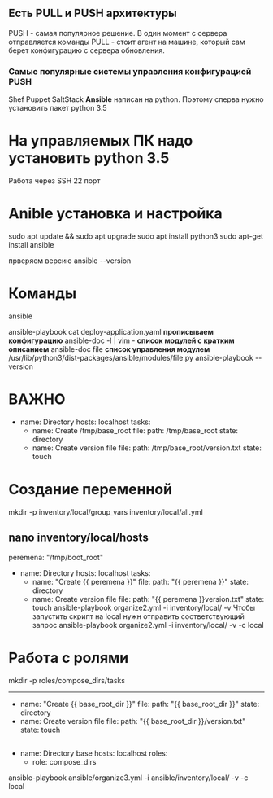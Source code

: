 ## Есть PULL и PUSH архитектуры

PUSH - самая популярное решение. В один момент с сервера отправляется команды
PULL - стоит агент на машине, который сам берет конфигурацию с сервера обновления.

### Самые популярные системы управления конфигурацией PUSH

Shef
Puppet
SaltStack
**Ansible** написан на python. Поэтому сперва нужно установить пакет python 3.5

# На управляемых ПК надо установить python 3.5

Работа через SSH 22 порт

# Anible установка и настройка

sudo apt update && sudo apt upgrade
sudo apt install python3
sudo apt-get install ansible

<!-- sudo pip install ansible==2.9.9 -->

прверяем версию
ansible --version

<!-- sudo apt search ansible чтобы узнать название пакетов-->

# Команды

<!-- Для одиночного запуска на конкретный сервер -->

ansible

<!-- Для запуска текстовой конфигурации -->

ansible-playbook
cat deploy-application.yaml **прописываем конфигурацию**
ansible-doc -l | vim - **список модулей с кратким описанием**
ansible-doc file **список управления модулем**
/usr/lib/python3/dist-packages/ansible/modules/file.py
ansible-playbook --version

<!-- tmux - это, пожалуй, самый гибкий и удобный для разделения экрана терминальный мультиплексор, ориентированный на клавиатуру.
Если вы используете tmux в первую очередь для разделения экрана, то единственные команды, которые вам действительно нужны, это:

Ctrl-B % для разделения экрана по вертикали (одна оболочка слева, одна - справа)
Ctrl-B" для разбиения по горизонтали (одна оболочка вверху, другая - ниже)
Ctrl-B O для активации другой оболочки
Ctrl-B ? для получения помощи
Ctrl-B d для отключения от Tmux, оставив его работать в фоновом режиме (используйте команду tmux attach для повторного входа) -->

# ВАЖНО

<!-- При написании ansible-play важно соблюдать отступ и не пользоваться табом! -->

- name: Directory
  hosts: localhost
  tasks:
  - name: Create /tmp/base_root
    file:
    path: /tmp/base_root
    state: directory
  - name: Create version file
    file:
    path: /tmp/base_root/version.txt
    state: touch

# Создание переменной

<!-- Мы создаем переменную, которая обозначается {{ peremena }}
Создаем каталоги  -->

mkdir -p inventory/local/group_vars
inventory/local/all.yml

<!-- Создаем файл host в котором прописываем значение переменной -->

## nano inventory/local/hosts

peremena: "/tmp/boot_root"

<!-- Создаем файл yml используя переменные -->

- name: Directory
  hosts: localhost
  tasks:
  - name: "Create {{ peremena }}"
    file:
    path: "{{ peremena }}"
    state: directory
  - name: Create version file
    file:
    path: "{{ peremena }}version.txt"
    state: touch
    <!-- Запускаем с использованием наших переменных -->
    ansible-playbook organize2.yml -i inventory/local/ -v
    <!-- Есть 2 режима работы ansible localhost и SSH -->
    Чтобы запустить скрипт на local нужн отправить соответствующий запрос
    ansible-playbook organize2.yml -i inventory/local/ -v -c local

<!-- Есть 3 ключа verbose -v -vv -vvv -->

# Работа с ролями

<!-- Создаем каталог roles -->

mkdir -p roles/compose_dirs/tasks

<!-- Ansible по умолчанию смотрит настройки main.yml. Там только задачи -->

---

- name: "Create {{ base_root_dir }}"
  file:
  path: "{{ base_root_dir }}"
  state: directory
- name: Create version file
  file:
  path: "{{ base_root_dir }}/version.txt"
  state: touch

## <!-- Вернемся к нашему playlist и напишем роли -->

- name: Directory base
  hosts: localhost
  roles:
  - role: compose_dirs

<!-- Теперь при запуске той же команды пойдет обращение к роли и выполнится тот же сценарий. -->

ansible-playbook ansible/organize3.yml -i ansible/inventory/local/ -v -c local

<!-- ka@test:~$ tree ansible/
ansible/
├── inventory
│   └── local
│       ├── group_vars
│       │   └── all.yml
│       └── hosts
├── organize2.yml
├── organize3.yml
├── organize.yml
└── roles
    └── compose_dirs
        └── tasks
            └── main.yml -->
